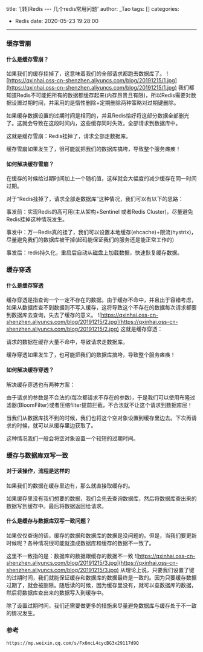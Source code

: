 title: '[转]Redis --- 几个redis常用问题'
author: _Tao
tags: []
categories:
  - Redis
date: 2020-05-23 19:28:00
---
### 缓存雪崩
#### 什么是缓存雪崩？
如果我们的缓存挂掉了，这意味着我们的全部请求都跑去数据库了。
![https://qxinhai.oss-cn-shenzhen.aliyuncs.com/blog/20191215/1.jpg](https://qxinhai.oss-cn-shenzhen.aliyuncs.com/blog/20191215/1.jpg)
我们都知道Redis不可能把所有的数据都缓存起来(内存昂贵且有限)，所以Redis需要对数据设置过期时间，并采用的是惰性删除+定期删除两种策略对过期键删除。

如果缓存数据设置的过期时间是相同的，并且Redis恰好将这部分数据全部删光了。这就会导致在这段时间内，这些缓存同时失效，全部请求到数据库中。

这就是缓存雪崩：Redis挂掉了，请求全部走数据库。

缓存雪崩如果发生了，很可能就把我们的数据库搞垮，导致整个服务瘫痪！

<!-- more -->

#### 如何解决缓存雪崩？
在缓存的时候给过期时间加上一个随机值，这样就会大幅度的减少缓存在同一时间过期。

对于“Redis挂掉了，请求全部走数据库”这种情况，我们可以有以下的思路：

事发前：实现Redis的高可用(主从架构+Sentinel 或者Redis Cluster)，尽量避免Redis挂掉这种情况发生。

事发中：万一Redis真的挂了，我们可以设置本地缓存(ehcache)+限流(hystrix)，尽量避免我们的数据库被干掉(起码能保证我们的服务还是能正常工作的)

事发后：redis持久化，重启后自动从磁盘上加载数据，快速恢复缓存数据。

### 缓存穿透
#### 什么是缓存穿透
缓存穿透是指查询一个一定不存在的数据。由于缓存不命中，并且出于容错考虑，如果从数据库查不到数据则不写入缓存，这将导致这个不存在的数据每次请求都要到数据库去查询，失去了缓存的意义。
![https://qxinhai.oss-cn-shenzhen.aliyuncs.com/blog/20191215/2.jpg](https://qxinhai.oss-cn-shenzhen.aliyuncs.com/blog/20191215/2.jpg)
这就是缓存穿透：

请求的数据在缓存大量不命中，导致请求走数据库。

缓存穿透如果发生了，也可能把我们的数据库搞垮，导致整个服务瘫痪！

#### 如何解决缓存穿透？
解决缓存穿透也有两种方案：

由于请求的参数是不合法的(每次都请求不存在的参数)，于是我们可以使用布隆过滤器(BloomFilter)或者压缩filter提前拦截，不合法就不让这个请求到数据库层！

当我们从数据库找不到的时候，我们也将这个空对象设置到缓存里边去。下次再请求的时候，就可以从缓存里边获取了。

这种情况我们一般会将空对象设置一个较短的过期时间。

### 缓存与数据库双写一致
#### 对于读操作，流程是这样的
如果我们的数据在缓存里边有，那么就直接取缓存的。

如果缓存里没有我们想要的数据，我们会先去查询数据库，然后将数据库查出来的数据写到缓存中。最后将数据返回给请求。

#### 什么是缓存与数据库双写一致问题？
如果仅仅查询的话，缓存的数据和数据库的数据是没问题的。但是，当我们要更新时候呢？各种情况很可能就造成数据库和缓存的数据不一致了。

这里不一致指的是：数据库的数据跟缓存的数据不一致
![https://qxinhai.oss-cn-shenzhen.aliyuncs.com/blog/20191215/3.jpg](https://qxinhai.oss-cn-shenzhen.aliyuncs.com/blog/20191215/3.jpg)
从理论上说，只要我们设置了键的过期时间，我们就能保证缓存和数据库的数据最终是一致的。因为只要缓存数据过期了，就会被删除。随后读的时候，因为缓存里没有，就可以查数据库的数据，然后将数据库查出来的数据写入到缓存中。

除了设置过期时间，我们还需要做更多的措施来尽量避免数据库与缓存处于不一致的情况发生。

### 参考
```html
https://mp.weixin.qq.com/s/Fx6mcL4cycBG3x29117d9Q
```